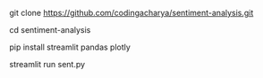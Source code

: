 git clone https://github.com/codingacharya/sentiment-analysis.git

cd sentiment-analysis

pip install streamlit pandas plotly

streamlit run sent.py
